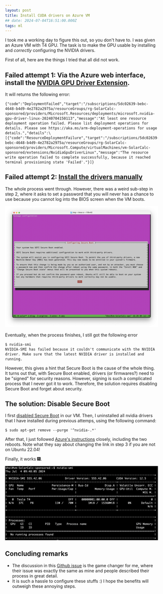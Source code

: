 ```yaml
---
layout: post
title: Install CUDA drivers on Azure VM
## date: 2024-07-04T16:51:00.000Z
tags: ml
---
```

I took me a working day to figure this out, so you don't have to. I was given an Azure VM with T4 GPU. The task is to make the GPU usable by installing and *correctly* configuring the NVIDIA drivers.

First of all, here are the things I tried that all did not work.

## **Failed attempt 1: Via the Azure web interface, install the [NVIDIA GPU Driver Extension](https://learn.microsoft.com/en-us/azure/virtual-machines/extensions/hpccompute-gpu-linux).** 

It will returns the following error:

```
{"code":"DeploymentFailed","target":"/subscriptions/5dc02639-bebc-4648-b4d9-4e2782a2975a/resourceGroups/rg-SolarCalc-sponsored/providers/Microsoft.Resources/deployments/microsoft.nvidia-gpu-driver-linux-20240704150113","message":"At least one resource deployment operation failed. Please list deployment operations for details. Please see https://aka.ms/arm-deployment-operations for usage details.","details":\[{"code":"ResourceDeploymentFailure","target":"/subscriptions/5dc02639-bebc-4648-b4d9-4e2782a2975a/resourceGroups/rg-SolarCalc-sponsored/providers/Microsoft.Compute/virtualMachines/vm-SolarCalc-sponsored/extensions/NvidiaGpuDriverLinux","message":"The resource write operation failed to complete successfully, because it reached terminal provisioning state 'Failed'."}]}
```

## **Failed attempt 2: [Install the drivers manually](https://learn.microsoft.com/en-us/azure/virtual-machines/linux/n-series-driver-setup#ubuntu)**

The whole process went through. However, there was a weird sub-step in step 2, where it asks to set a password that you will never has a chance to use because you cannot log into the BIOS screen when the VM boots.

![](/assets/uploads/screenshot-2024-07-04-at-16.28.28.png)

Eventually, when the process finishes, I still got the following error

```shell
$ nvidia-smi
NVIDIA-SMI has failed because it couldn't communicate with the NVIDIA driver. Make sure that the latest NVIDIA driver is installed and running.
```

However, this gives a hint that Secure Boot is the cause of the whole thing. It turns out that, with Secure Boot enabled, drivers (or firmwares?) need to be "signed" for security reasons. However, signing is such a complicated process that I never got it to work. Therefore, the solution requires disabling Secure Boot and forget about security.

## The solution: Disable Secure Boot

I first [disabled Secure Boot](https://github.com/MicrosoftDocs/azure-docs/issues/111536#issuecomment-2062148078) in our VM. Then, I uninstalled all nvidia drivers that I have installed during previous attemps, using the following command:

```shell
$ sudo apt-get remove --purge '^nvidia-.*'
```

After that, I just followed [Azure's instructions](https://learn.microsoft.com/en-us/azure/virtual-machines/linux/n-series-driver-setup#ubuntu) closely, including the two reboots. Note what they say about changing the link in step 3 if you are not on Ubuntu 22.04! 

Finally, it works 🎆.

![](/assets/uploads/screenshot-2024-07-04-at-16.48.28.png)

## Concluding remarks

* The discussion in this [Github issue](https://github.com/MicrosoftDocs/azure-docs/issues/111536) is the game changer for me, where their issue was exactly the same as mine and people described their process in great detail.
* It is such a hassle to configure these stuffs :) I hope the benefits will outweigh these annoying steps.

